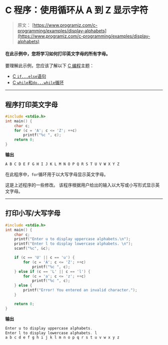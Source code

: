 # C 程序：使用循环从 A 到 Z 显示字符

> 原文： [https://www.programiz.com/c-programming/examples/display-alphabets](https://www.programiz.com/c-programming/examples/display-alphabets)

#### 在此示例中，您将学习如何打印英文字母的所有字母。

要理解此示例，您应该了解以下 [C 编程](/c-programming "C tutorial")主题：

*   [C `if...else`语句](/c-programming/c-if-else-statement)
*   [C `while`和`do...while`循环](/c-programming/c-do-while-loops)

* * *

## 程序打印英文字母

```c
#include <stdio.h>
int main() {
    char c;
    for (c = 'A'; c <= 'Z'; ++c)
        printf("%c ", c);
    return 0;
} 
```

**输出**

```c
A B C D E F G H I J K L M N O P Q R S T U V W X Y Z 
```

在此程序中，`for`循环用于以大写字母显示英文字母。

这是上述程序的一些修改。 该程序根据用户给出的输入以大写或小写形式显示英文字母。

* * *

## 打印小写/大写字母

```c
#include <stdio.h>
int main() {
    char c;
    printf("Enter u to display uppercase alphabets.\n");
    printf("Enter l to display lowercase alphabets. \n");
    scanf("%c", &c);

    if (c == 'U' || c == 'u') {
        for (c = 'A'; c <= 'Z'; ++c)
            printf("%c ", c);
    } else if (c == 'L' || c == 'l') {
        for (c = 'a'; c <= 'z'; ++c)
            printf("%c ", c);
    } else {
        printf("Error! You entered an invalid character.");
    }

    return 0;
} 
```

**输出**

```c
Enter u to display uppercase alphabets. 
Enter l to display lowercase alphabets. l
a b c d e f g h i j k l m n o p q r s t u v w x y z 
```